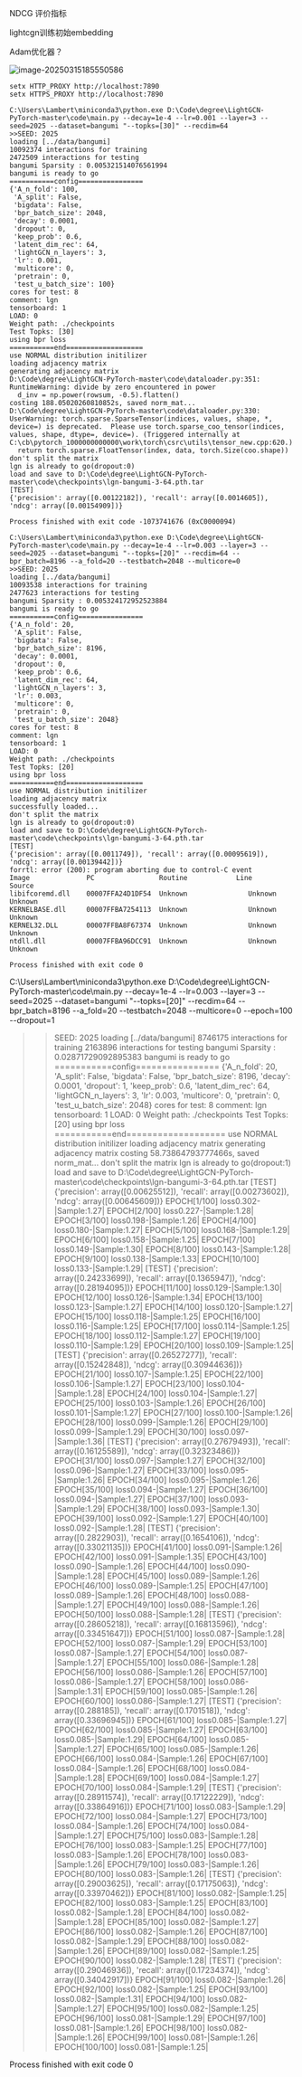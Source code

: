 NDCG 评价指标

lightcgn训练初始embedding

Adam优化器？

![image-20250315185550586](./assets/image-20250315185550586.png)

```
setx HTTP_PROXY http://localhost:7890
setx HTTPS_PROXY http://localhost:7890
```



```
C:\Users\Lambert\miniconda3\python.exe D:\Code\degree\LightGCN-PyTorch-master\code\main.py --decay=1e-4 --lr=0.001 --layer=3 --seed=2025 --dataset=bangumi "--topks=[30]" --recdim=64 
>>SEED: 2025
loading [../data/bangumi]
10092374 interactions for training
2472509 interactions for testing
bangumi Sparsity : 0.005321514076561994
bangumi is ready to go
===========config================
{'A_n_fold': 100,
 'A_split': False,
 'bigdata': False,
 'bpr_batch_size': 2048,
 'decay': 0.0001,
 'dropout': 0,
 'keep_prob': 0.6,
 'latent_dim_rec': 64,
 'lightGCN_n_layers': 3,
 'lr': 0.001,
 'multicore': 0,
 'pretrain': 0,
 'test_u_batch_size': 100}
cores for test: 8
comment: lgn
tensorboard: 1
LOAD: 0
Weight path: ./checkpoints
Test Topks: [30]
using bpr loss
===========end===================
use NORMAL distribution initilizer
loading adjacency matrix
generating adjacency matrix
D:\Code\degree\LightGCN-PyTorch-master\code\dataloader.py:351: RuntimeWarning: divide by zero encountered in power
  d_inv = np.power(rowsum, -0.5).flatten()
costing 188.05020260810852s, saved norm_mat...
D:\Code\degree\LightGCN-PyTorch-master\code\dataloader.py:330: UserWarning: torch.sparse.SparseTensor(indices, values, shape, *, device=) is deprecated.  Please use torch.sparse_coo_tensor(indices, values, shape, dtype=, device=). (Triggered internally at C:\cb\pytorch_1000000000000\work\torch\csrc\utils\tensor_new.cpp:620.)
  return torch.sparse.FloatTensor(index, data, torch.Size(coo.shape))
don't split the matrix
lgn is already to go(dropout:0)
load and save to D:\Code\degree\LightGCN-PyTorch-master\code\checkpoints\lgn-bangumi-3-64.pth.tar
[TEST]
{'precision': array([0.00122182]), 'recall': array([0.0014605]), 'ndcg': array([0.00154909])}

Process finished with exit code -1073741676 (0xC0000094)

```

```
C:\Users\Lambert\miniconda3\python.exe D:\Code\degree\LightGCN-PyTorch-master\code\main.py --decay=1e-4 --lr=0.003 --layer=3 --seed=2025 --dataset=bangumi "--topks=[20]" --recdim=64 --bpr_batch=8196 --a_fold=20 --testbatch=2048 --multicore=0 
>>SEED: 2025
loading [../data/bangumi]
10093538 interactions for training
2477623 interactions for testing
bangumi Sparsity : 0.005324172952523884
bangumi is ready to go
===========config================
{'A_n_fold': 20,
 'A_split': False,
 'bigdata': False,
 'bpr_batch_size': 8196,
 'decay': 0.0001,
 'dropout': 0,
 'keep_prob': 0.6,
 'latent_dim_rec': 64,
 'lightGCN_n_layers': 3,
 'lr': 0.003,
 'multicore': 0,
 'pretrain': 0,
 'test_u_batch_size': 2048}
cores for test: 8
comment: lgn
tensorboard: 1
LOAD: 0
Weight path: ./checkpoints
Test Topks: [20]
using bpr loss
===========end===================
use NORMAL distribution initilizer
loading adjacency matrix
successfully loaded...
don't split the matrix
lgn is already to go(dropout:0)
load and save to D:\Code\degree\LightGCN-PyTorch-master\code\checkpoints\lgn-bangumi-3-64.pth.tar
[TEST]
{'precision': array([0.0011749]), 'recall': array([0.00095619]), 'ndcg': array([0.00139442])}
forrtl: error (200): program aborting due to control-C event
Image              PC                Routine            Line        Source             
libifcoremd.dll    00007FFA24D1DF54  Unknown               Unknown  Unknown
KERNELBASE.dll     00007FFBA7254113  Unknown               Unknown  Unknown
KERNEL32.DLL       00007FFBA8F67374  Unknown               Unknown  Unknown
ntdll.dll          00007FFBA96DCC91  Unknown               Unknown  Unknown

Process finished with exit code 0

```
C:\Users\Lambert\miniconda3\python.exe D:\Code\degree\LightGCN-PyTorch-master\code\main.py --decay=1e-4 --lr=0.003 --layer=3 --seed=2025 --dataset=bangumi "--topks=[20]" --recdim=64 --bpr_batch=8196 --a_fold=20 --testbatch=2048 --multicore=0 --epoch=100 --dropout=1 
>>SEED: 2025
loading [../data/bangumi]
8746175 interactions for training
2163896 interactions for testing
bangumi Sparsity : 0.02871729092895383
bangumi is ready to go
===========config================
{'A_n_fold': 20,
 'A_split': False,
 'bigdata': False,
 'bpr_batch_size': 8196,
 'decay': 0.0001,
 'dropout': 1,
 'keep_prob': 0.6,
 'latent_dim_rec': 64,
 'lightGCN_n_layers': 3,
 'lr': 0.003,
 'multicore': 0,
 'pretrain': 0,
 'test_u_batch_size': 2048}
cores for test: 8
comment: lgn
tensorboard: 1
LOAD: 0
Weight path: ./checkpoints
Test Topks: [20]
using bpr loss
===========end===================
use NORMAL distribution initilizer
loading adjacency matrix
generating adjacency matrix
costing 58.73864793777466s, saved norm_mat...
don't split the matrix
lgn is already to go(dropout:1)
load and save to D:\Code\degree\LightGCN-PyTorch-master\code\checkpoints\lgn-bangumi-3-64.pth.tar
[TEST]
{'precision': array([0.00625512]), 'recall': array([0.00273602]), 'ndcg': array([0.00645609])}
EPOCH[1/100] loss0.302-|Sample:1.27|
EPOCH[2/100] loss0.227-|Sample:1.28|
EPOCH[3/100] loss0.198-|Sample:1.26|
EPOCH[4/100] loss0.180-|Sample:1.27|
EPOCH[5/100] loss0.168-|Sample:1.29|
EPOCH[6/100] loss0.158-|Sample:1.25|
EPOCH[7/100] loss0.149-|Sample:1.30|
EPOCH[8/100] loss0.143-|Sample:1.28|
EPOCH[9/100] loss0.138-|Sample:1.33|
EPOCH[10/100] loss0.133-|Sample:1.29|
[TEST]
{'precision': array([0.24233699]), 'recall': array([0.1365947]), 'ndcg': array([0.28194095])}
EPOCH[11/100] loss0.129-|Sample:1.30|
EPOCH[12/100] loss0.126-|Sample:1.34|
EPOCH[13/100] loss0.123-|Sample:1.27|
EPOCH[14/100] loss0.120-|Sample:1.27|
EPOCH[15/100] loss0.118-|Sample:1.25|
EPOCH[16/100] loss0.116-|Sample:1.25|
EPOCH[17/100] loss0.114-|Sample:1.25|
EPOCH[18/100] loss0.112-|Sample:1.27|
EPOCH[19/100] loss0.110-|Sample:1.29|
EPOCH[20/100] loss0.109-|Sample:1.25|
[TEST]
{'precision': array([0.26527277]), 'recall': array([0.15242848]), 'ndcg': array([0.30944636])}
EPOCH[21/100] loss0.107-|Sample:1.25|
EPOCH[22/100] loss0.106-|Sample:1.27|
EPOCH[23/100] loss0.104-|Sample:1.28|
EPOCH[24/100] loss0.104-|Sample:1.27|
EPOCH[25/100] loss0.103-|Sample:1.26|
EPOCH[26/100] loss0.101-|Sample:1.27|
EPOCH[27/100] loss0.100-|Sample:1.26|
EPOCH[28/100] loss0.099-|Sample:1.26|
EPOCH[29/100] loss0.099-|Sample:1.29|
EPOCH[30/100] loss0.097-|Sample:1.36|
[TEST]
{'precision': array([0.27679493]), 'recall': array([0.16125589]), 'ndcg': array([0.32323486])}
EPOCH[31/100] loss0.097-|Sample:1.27|
EPOCH[32/100] loss0.096-|Sample:1.27|
EPOCH[33/100] loss0.095-|Sample:1.26|
EPOCH[34/100] loss0.095-|Sample:1.26|
EPOCH[35/100] loss0.094-|Sample:1.27|
EPOCH[36/100] loss0.094-|Sample:1.27|
EPOCH[37/100] loss0.093-|Sample:1.29|
EPOCH[38/100] loss0.093-|Sample:1.30|
EPOCH[39/100] loss0.092-|Sample:1.27|
EPOCH[40/100] loss0.092-|Sample:1.28|
[TEST]
{'precision': array([0.2822903]), 'recall': array([0.1654106]), 'ndcg': array([0.33021135])}
EPOCH[41/100] loss0.091-|Sample:1.26|
EPOCH[42/100] loss0.091-|Sample:1.35|
EPOCH[43/100] loss0.090-|Sample:1.26|
EPOCH[44/100] loss0.090-|Sample:1.28|
EPOCH[45/100] loss0.089-|Sample:1.26|
EPOCH[46/100] loss0.089-|Sample:1.25|
EPOCH[47/100] loss0.089-|Sample:1.26|
EPOCH[48/100] loss0.088-|Sample:1.27|
EPOCH[49/100] loss0.088-|Sample:1.26|
EPOCH[50/100] loss0.088-|Sample:1.28|
[TEST]
{'precision': array([0.28605218]), 'recall': array([0.16813596]), 'ndcg': array([0.33451647])}
EPOCH[51/100] loss0.087-|Sample:1.28|
EPOCH[52/100] loss0.087-|Sample:1.29|
EPOCH[53/100] loss0.087-|Sample:1.27|
EPOCH[54/100] loss0.087-|Sample:1.27|
EPOCH[55/100] loss0.086-|Sample:1.28|
EPOCH[56/100] loss0.086-|Sample:1.26|
EPOCH[57/100] loss0.086-|Sample:1.27|
EPOCH[58/100] loss0.086-|Sample:1.31|
EPOCH[59/100] loss0.085-|Sample:1.26|
EPOCH[60/100] loss0.086-|Sample:1.27|
[TEST]
{'precision': array([0.288185]), 'recall': array([0.1701518]), 'ndcg': array([0.33696945])}
EPOCH[61/100] loss0.085-|Sample:1.27|
EPOCH[62/100] loss0.085-|Sample:1.27|
EPOCH[63/100] loss0.085-|Sample:1.29|
EPOCH[64/100] loss0.085-|Sample:1.27|
EPOCH[65/100] loss0.085-|Sample:1.26|
EPOCH[66/100] loss0.084-|Sample:1.26|
EPOCH[67/100] loss0.084-|Sample:1.26|
EPOCH[68/100] loss0.084-|Sample:1.28|
EPOCH[69/100] loss0.084-|Sample:1.27|
EPOCH[70/100] loss0.084-|Sample:1.29|
[TEST]
{'precision': array([0.28911574]), 'recall': array([0.17122229]), 'ndcg': array([0.33864916])}
EPOCH[71/100] loss0.083-|Sample:1.29|
EPOCH[72/100] loss0.084-|Sample:1.27|
EPOCH[73/100] loss0.084-|Sample:1.26|
EPOCH[74/100] loss0.084-|Sample:1.27|
EPOCH[75/100] loss0.083-|Sample:1.28|
EPOCH[76/100] loss0.083-|Sample:1.25|
EPOCH[77/100] loss0.083-|Sample:1.26|
EPOCH[78/100] loss0.083-|Sample:1.26|
EPOCH[79/100] loss0.083-|Sample:1.26|
EPOCH[80/100] loss0.083-|Sample:1.26|
[TEST]
{'precision': array([0.29003625]), 'recall': array([0.17175063]), 'ndcg': array([0.33970462])}
EPOCH[81/100] loss0.082-|Sample:1.25|
EPOCH[82/100] loss0.083-|Sample:1.25|
EPOCH[83/100] loss0.082-|Sample:1.28|
EPOCH[84/100] loss0.082-|Sample:1.28|
EPOCH[85/100] loss0.082-|Sample:1.27|
EPOCH[86/100] loss0.082-|Sample:1.26|
EPOCH[87/100] loss0.082-|Sample:1.29|
EPOCH[88/100] loss0.082-|Sample:1.26|
EPOCH[89/100] loss0.082-|Sample:1.25|
EPOCH[90/100] loss0.082-|Sample:1.28|
[TEST]
{'precision': array([0.29046936]), 'recall': array([0.17234374]), 'ndcg': array([0.34042917])}
EPOCH[91/100] loss0.082-|Sample:1.26|
EPOCH[92/100] loss0.082-|Sample:1.25|
EPOCH[93/100] loss0.082-|Sample:1.31|
EPOCH[94/100] loss0.082-|Sample:1.27|
EPOCH[95/100] loss0.082-|Sample:1.25|
EPOCH[96/100] loss0.081-|Sample:1.29|
EPOCH[97/100] loss0.081-|Sample:1.26|
EPOCH[98/100] loss0.082-|Sample:1.26|
EPOCH[99/100] loss0.081-|Sample:1.26|
EPOCH[100/100] loss0.081-|Sample:1.25|

Process finished with exit code 0

```